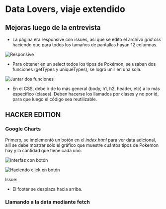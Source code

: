 # Data Lovers, viaje extendido

## Mejoras luego de la entrevista

- La página era responsive con issues, así que se editó el archivo _grid.css_ haciendo que para todos los tamaños de pantallas hayan 12 columnas.

![Responsive](https://i.ibb.co/C58hCNB/mejora1.jpg)

- Para obtener en un select todos los tipos de Pokémon, se usaban dos funciones (getTypes y uniqueTypes), se logró unir en una sola.

![Juntar dos funciones](https://i.ibb.co/z5WybST/mejora2.jpg)

- En el CSS, debe ir de lo más general (body, h1, h2, header, etc) a lo más específico (clases).  Deben hacerse los llamados por clases y no por id, para que luego el código sea reutilizable.


## HACKER EDITION

### Google Charts

Primero, se implementó un botón en el _index.html_ para ver data adicional, allí se debe mostrar solo el gráfico que muestre cuántos tipos de Pokemon hay y la cantidad que tiene cada uno.

![Interfaz con botón](https://i.ibb.co/vhD44z4/hacker1.jpg)

![Haciendo click en botón](https://i.ibb.co/8Pj2817/hacker2.jpg)

Issue: 
- El footer se desplaza hacia arriba.

### Llamando a la data mediante fetch